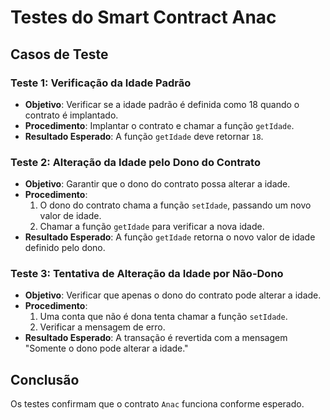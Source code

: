 # Testes do Smart Contract Anac

## Casos de Teste

### Teste 1: Verificação da Idade Padrão
- **Objetivo**: Verificar se a idade padrão é definida como 18 quando o contrato é implantado.
- **Procedimento**: Implantar o contrato e chamar a função `getIdade`.
- **Resultado Esperado**: A função `getIdade` deve retornar `18`.

### Teste 2: Alteração da Idade pelo Dono do Contrato
- **Objetivo**: Garantir que o dono do contrato possa alterar a idade.
- **Procedimento**: 
  1. O dono do contrato chama a função `setIdade`, passando um novo valor de idade.
  2. Chamar a função `getIdade` para verificar a nova idade.
- **Resultado Esperado**: A função `getIdade` retorna o novo valor de idade definido pelo dono.

### Teste 3: Tentativa de Alteração da Idade por Não-Dono
- **Objetivo**: Verificar que apenas o dono do contrato pode alterar a idade.
- **Procedimento**: 
  1. Uma conta que não é dona tenta chamar a função `setIdade`.
  2. Verificar a mensagem de erro.
- **Resultado Esperado**: A transação é revertida com a mensagem "Somente o dono pode alterar a idade."

## Conclusão
Os testes confirmam que o contrato `Anac` funciona conforme esperado.
